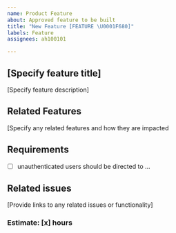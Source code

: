 ```yaml
---
name: Product Feature
about: Approved feature to be built
title: "New Feature [FEATURE \U0001F680]"
labels: Feature
assignees: ah100101

---
```


## [Specify feature title]
[Specify feature description]

## Related Features
[Specify any related features and how they are impacted

## Requirements
- [ ] unauthenticated users should be directed to ...

## Related issues
[Provide links to any related issues or functionality]

### Estimate: [x] hours

